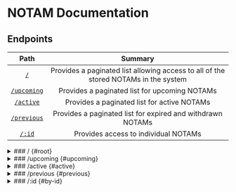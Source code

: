 # NOTAM Documentation

## Endpoints
|Path|Summary|
|:---:|:---:|
|[`/`](#root)|Provides a paginated list allowing access to all of the stored NOTAMs in the system|
|[`/upcoming`](#upcoming)|Provides a paginated list for upcoming NOTAMs|
|[`/active`](#active)|Provides a paginated list for active NOTAMs|
|[`/previous`](#previous)|Provides a paginated list for expired and withdrawn NOTAMs|
|[`/:id`](#by-id)|Provides access to individual NOTAMs|

<details>
<summary>### / {#root}
</summary>

<br>
The root path of this endpoint provides access to a paginated list of all NOTAMs currently stored in the system.

#### Parameters

|Name|Example|Description|
|:---:|:---:|:---:|
|limit|limit=20|The number of entries to return (max 100)|
|offset|offset=20|The number of entries to skip before returning data|

#### Sample URL
```http request
https://nextlaunch.org/api/0.0.1/notams?limit=20&offset=20
```
</details>

<details>
<summary>### /upcoming {#upcoming}
</summary>

<br>
This endpoint provides access to a paginated list of all NOTAMs in the system which meet the following conditions:
- Start time has not passed
- NOTAM is not cancelled or withdrawn

#### Parameters

|Name|Example|Description|
|:---:|:---:|:---:|
|limit|limit=20|The number of entries to return (max 100)|
|offset|offset=20|The number of entries to skip before returning data|

#### Sample URL
```http request
https://nextlaunch.org/api/0.0.1/notams/upcoming?limit=20&offset=20
```
</details>


<details>
<summary>### /active {#active}
</summary>

<br>
This endpoint provides access to a paginated list of all NOTAMs in the system which meet the following conditions:
- Start time has passed
- End time has not passed
- NOTAM is not cancelled or withdrawn

#### Parameters

|Name|Example|Description|
|:---:|:---:|:---:|
|limit|limit=20|The number of entries to return (max 100)|
|offset|offset=20|The number of entries to skip before returning data|

#### Sample URL
```http request
https://nextlaunch.org/api/0.0.1/notams/active?limit=20&offset=20
```
</details>


<details>
<summary>### /previous {#previous}
</summary>

<br>
This endpoint provides access to a paginated list of all NOTAMs in the system which meet the following conditions:
- End time has passed OR NOTAM is cancelled or withdrawn

#### Parameters

|Name|Example|Description|
|:---:|:---:|:---:|
|limit|limit=20|The number of entries to return (max 100)|
|offset|offset=20|The number of entries to skip before returning data|

#### Sample URL
```http request
https://nextlaunch.org/api/0.0.1/notams/previous?limit=20&offset=20
```
</details>


<details>
<summary>### /:id {#by-id}
</summary>

<br>
This endpoint provides access to a single NOTAM

#### Arguments

|Name|Expected Type|Examples|Description|
|:---:|:---:|:---:|:---:|
|id|UUID(v4)/String|`69d06e5a-7ee1-409d-a092-d017e65ff830` or `F1237_21`|The ID of the entry to return|

#### Sample URLs
```http request
https://nextlaunch.org/api/0.0.1/notams/69d06e5a-7ee1-409d-a092-d017e65ff830
```
```http request
https://nextlaunch.org/api/0.0.1/notams/F1237_21
```
</details>